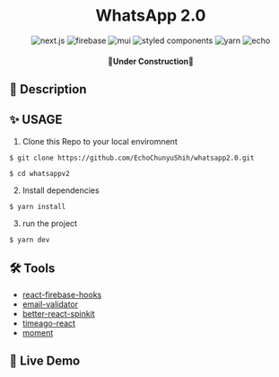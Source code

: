 <h1 align="center"> WhatsApp 2.0
</h1>

<div align="center">
<img alt="next.js" src="https://img.shields.io/badge/Next.js-000?&logo=nextdotjs"/>  
<img alt='firebase' src='https://img.shields.io/badge/Firebase-blue?&logo=firebase'/>
<img alt='mui' src='https://img.shields.io/badge/Material%20UI-white?&logo=mui' />
<img alt="styled components" src="https://img.shields.io/badge/Styled%20Components-000?&color=DB7093&logo=styledcomponents&logoColor=white"/>
<img alt="yarn" src="https://img.shields.io/badge/Yarn-white?logo=yarn&color=blue&logoColor=white"/>
<img alt="echo" src="https://img.shields.io/badge/Made%20by-Echo-E6E6FA"/>
   

</div>



<h4 align="center">🚧Under Construction🚧</h3>

## 📄 Description



## ✨ USAGE

1. Clone this Repo to your local enviromnent

```
$ git clone https://github.com/EchoChunyuShih/whatsapp2.0.git

$ cd whatsappv2
```

2. Install dependencies

```
$ yarn install
```

3. run the project

```
$ yarn dev
```
## 🛠 Tools


- [react-firebase-hooks](https://github.com/csfrequency/react-firebase-hooks)
- [email-validator](https://github.com/manishsaraan/email-validator)
- [better-react-spinkit](https://github.com/bentatum/better-react-spinkit)
- [timeago-react](https://github.com/hustcc/timeago-react)
- [moment](https://momentjs.com/)

## 🥳 Live Demo



<p>
   <!-- <a href="https://calculator-green-six.vercel.app/"><img alt="" src="https://img.shields.io/badge/Live%20on%20Vercel-000000?style=for-the-badge&logo=vercel&logoColor=white"></a>   -->
</p>

